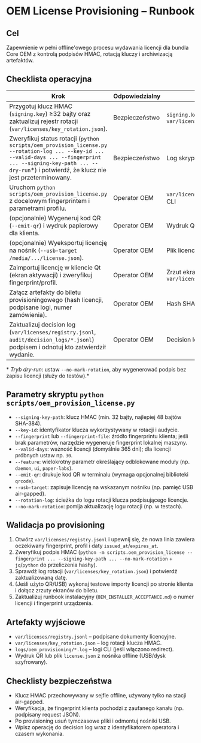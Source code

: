 # OEM License Provisioning – Runbook

## Cel
Zapewnienie w pełni offline'owego procesu wydawania licencji dla bundla Core OEM z kontrolą podpisów HMAC, rotacją kluczy i archiwizacją artefaktów.

## Checklista operacyjna
| Krok | Odpowiedzialny | Artefakty | Akceptacja |
| --- | --- | --- | --- |
| Przygotuj klucz HMAC (`signing.key`) ≥32 bajty oraz zaktualizuj rejestr rotacji (`var/licenses/key_rotation.json`). | Bezpieczeństwo | `signing.key`, `var/licenses/key_rotation.json` | Security Lead |
| Zweryfikuj status rotacji (`python scripts/oem_provision_license.py --rotation-log ... --key-id ... --valid-days ... --fingerprint ... --signing-key-path ... --dry-run`*) i potwierdź, że klucz nie jest przeterminowany. | Bezpieczeństwo | Log skryptu | Security Lead |
| Uruchom `python scripts/oem_provision_license.py` z docelowym fingerprintem i parametrami profilu. | Operator OEM | `var/licenses/registry.jsonl`, logi CLI | OEM Ops |
| (opcjonalnie) Wygeneruj kod QR (`--emit-qr`) i wydruk papierowy dla klienta. | Operator OEM | Wydruk QR | OEM Ops |
| (opcjonalnie) Wyeksportuj licencję na nośnik (`--usb-target /media/.../license.json`). | Operator OEM | Plik licencyjny na USB | OEM Ops |
| Zaimportuj licencję w kliencie Qt (ekran aktywacji) i zweryfikuj fingerprint/profil. | Operator OEM | Zrzut ekranu UI, `var/licenses/active/license.json` | Product Owner |
| Załącz artefakty do biletu provisioningowego (hash licencji, podpisane logi, numer zamówienia). | Operator OEM | Hash SHA-384, log CLI | Product Owner |
| Zaktualizuj decision log (`var/licenses/registry.jsonl`, `audit/decision_logs/*.jsonl`) podpisem i odnotuj kto zatwierdził wydanie. | Operator OEM | Decision log | Compliance |

\* *Tryb dry-run*: ustaw `--no-mark-rotation`, aby wygenerować podpis bez zapisu licencji (służy do testów).* 

## Parametry skryptu `python scripts/oem_provision_license.py`
- `--signing-key-path`: klucz HMAC (min. 32 bajty, najlepiej 48 bajtów SHA-384).
- `--key-id`: identyfikator klucza wykorzystywany w rotacji i audycie.
- `--fingerprint` lub `--fingerprint-file`: źródło fingerprintu klienta; jeśli brak parametrów, narzędzie wygeneruje fingerprint lokalnej maszyny.
- `--valid-days`: ważność licencji (domyślnie 365 dni); dla licencji próbnych ustaw np. `30`.
- `--feature`: wielokrotny parametr określający odblokowane moduły (np. `daemon`, `ui`, `paper-labs`).
- `--emit-qr`: drukuje kod QR w terminalu (wymaga opcjonalnej biblioteki `qrcode`).
- `--usb-target`: zapisuje licencję na wskazanym nośniku (np. pamięć USB air-gapped).
- `--rotation-log`: ścieżka do logu rotacji klucza podpisującego licencje.
- `--no-mark-rotation`: pomija aktualizację logu rotacji (np. w testach).

## Walidacja po provisioning
1. Otwórz `var/licenses/registry.jsonl` i upewnij się, że nowa linia zawiera oczekiwany fingerprint, profil i daty `issued_at`/`expires_at`.
2. Zweryfikuj podpis HMAC (`python -m scripts.oem_provision_license --fingerprint ... --signing-key-path ... --no-mark-rotation` + `jq`/`python` do przeliczenia hashy).
3. Sprawdź log rotacji (`var/licenses/key_rotation.json`) i potwierdź zaktualizowaną datę.
4. (Jeśli użyto QR/USB) wykonaj testowe importy licencji po stronie klienta i dołącz zrzuty ekranów do biletu.
5. Zaktualizuj runbook instalacyjny (`OEM_INSTALLER_ACCEPTANCE.md`) o numer licencji i fingerprint urządzenia.

## Artefakty wyjściowe
- `var/licenses/registry.jsonl` – podpisane dokumenty licencyjne.
- `var/licenses/key_rotation.json` – log rotacji klucza HMAC.
- `logs/oem_provisioning/*.log` – logi CLI (jeśli włączono redirect).
- Wydruk QR lub plik `license.json` z nośnika offline (USB/dysk szyfrowany).

## Checklisty bezpieczeństwa
- Klucz HMAC przechowywany w sejfie offline, używany tylko na stacji air-gapped.
- Weryfikacja, że fingerprint klienta pochodzi z zaufanego kanału (np. podpisany request JSON).
- Po provisioning usuń tymczasowe pliki i odmontuj nośniki USB.
- Wpisz operację do decision log wraz z identyfikatorem operatora i czasem wykonania.
